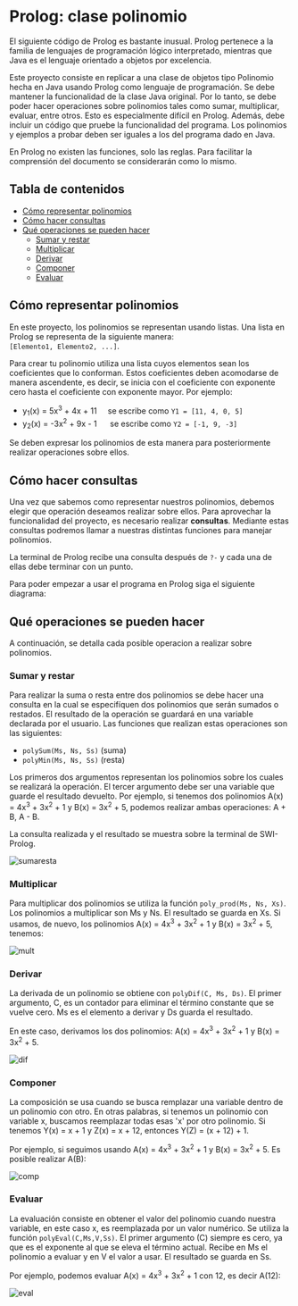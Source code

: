 # Prolog: clase polinomio

El siguiente código de Prolog es bastante inusual. Prolog pertenece a la familia de lenguajes de programación lógico interpretado, mientras que Java es el lenguaje orientado a objetos por excelencia.

Este proyecto consiste en replicar a una clase de objetos tipo Polinomio hecha en Java usando Prolog como lenguaje de programación. Se debe mantener la funcionalidad de la clase Java original. Por lo tanto, se debe poder hacer operaciones sobre polinomios tales como sumar, multiplicar, evaluar, entre otros. Esto es especialmente difícil en Prolog. Además, debe incluir un código que pruebe la funcionalidad del programa. Los polinomios y ejemplos a probar deben ser iguales a los del programa dado en Java.

En Prolog no existen las funciones, solo las reglas. Para facilitar la comprensión del documento se considerarán como lo mismo.

## Tabla de contenidos

* [Cómo representar polinomios](#cómo-representar-polinomios)
* [Cómo hacer consultas](#cómo-hacer-consultas)
* [Qué operaciones se pueden hacer](#qué-operaciones-se-pueden-hacer)
  * [Sumar y restar](#sumar-y-restar)
  * [Multiplicar](#multiplicar)
  * [Derivar](#derivar)
  * [Componer](#componer)
  * [Evaluar](#evaluar)

## Cómo representar polinomios

En este proyecto, los polinomios se representan usando listas. Una lista en Prolog se representa de la siguiente manera:   
`[Elemento1, Elemento2, ...]`.

Para crear tu polinomio utiliza una lista cuyos elementos sean los coeficientes que lo conforman. Estos coeficientes deben acomodarse de manera ascendente, es decir, se inicia con el coeficiente con exponente cero hasta el coeficiente con exponente mayor. Por ejemplo:    
*  y<sub>1</sub>(x) = 5x<sup>3</sup> + 4x + 11 &nbsp;&nbsp;&nbsp; se escribe como `Y1 = [11, 4, 0, 5]`
*  y<sub>2</sub>(x) = -3x<sup>2</sup> + 9x - 1 &nbsp;&nbsp;&nbsp;&nbsp; se escribe como `Y2 = [-1, 9, -3]`

Se deben expresar los polinomios de esta manera para posteriormente realizar operaciones sobre ellos.

## Cómo hacer consultas

Una vez que sabemos como representar nuestros polinomios, debemos elegir que operación deseamos realizar sobre ellos. Para aprovechar la funcionalidad del proyecto, es necesario realizar **consultas**. Mediante estas consultas podremos llamar a nuestras distintas funciones para manejar polinomios.

La terminal de Prolog recibe una consulta después de `?-` y cada una de ellas debe terminar con un punto.

Para poder empezar a usar el programa en Prolog siga el siguiente diagrama:

## Qué operaciones se pueden hacer

A continuación, se detalla cada posible operacion a realizar sobre polinomios.

### Sumar y restar

Para realizar la suma o resta entre dos polinomios se debe hacer una consulta en la cual se especifíquen dos polinomios que serán sumados o restados. El resultado de la operación se guardará en una variable declarada por el usuario. Las funciones que realizan estas operaciones son las siguientes:
* `polySum(Ms, Ns, Ss)` (suma)
* `polyMin(Ms, Ns, Ss)` (resta)

Los primeros dos argumentos representan los polinomios sobre los cuales se realizará la operación. El tercer argumento debe ser una variable que guarde el resultado devuelto. Por ejemplo, si tenemos dos polinomios A(x) = 4x<sup>3</sup> + 3x<sup>2</sup> + 1 y B(x) = 3x<sup>2</sup> + 5, podemos realizar ambas operaciones: A + B, A - B.

La consulta realizada y el resultado se muestra sobre la terminal de SWI-Prolog.

![sumaresta](https://user-images.githubusercontent.com/70402438/158848268-8169fdeb-c847-45bc-adf7-7ecba6bde642.png)

### Multiplicar

Para multiplicar dos polinomios se utiliza la función `poly_prod(Ms, Ns, Xs)`. Los polinomios a multiplicar son Ms y Ns. El resultado se guarda en Xs. Si usamos, de nuevo, los polinomios A(x) = 4x<sup>3</sup> + 3x<sup>2</sup> + 1 y B(x) = 3x<sup>2</sup> + 5, tenemos:

![mult](https://user-images.githubusercontent.com/70402438/158851889-74ebc5bf-81b4-43c0-b6e0-e1cdeff5f345.png)

### Derivar

La derivada de un polinomio se obtiene con `polyDif(C, Ms, Ds)`. El primer argumento, C, es un contador para eliminar el término constante que se vuelve cero. Ms es el elemento a derivar y Ds guarda el resultado.

En este caso, derivamos los dos polinomios: A(x) = 4x<sup>3</sup> + 3x<sup>2</sup> + 1 y B(x) = 3x<sup>2</sup> + 5.

![dif](https://user-images.githubusercontent.com/70402438/158851924-e37307e2-791d-44e7-80e0-f2eba92fca65.png)

### Componer

La composición se usa cuando se busca remplazar una variable dentro de un polinomio con otro. En otras palabras, si tenemos un polinomio con variable x, buscamos reemplazar todas esas 'x' por otro polinomio. Si tenemos Y(x) = x + 1 y Z(x) = x + 12, entonces Y(Z) = (x + 12) + 1. 

Por ejemplo, si seguimos usando A(x) = 4x<sup>3</sup> + 3x<sup>2</sup> + 1 y B(x) = 3x<sup>2</sup> + 5. Es posible realizar A(B):

![comp](https://user-images.githubusercontent.com/70402438/158851959-db217856-de7a-4a8a-8a85-668e12a00bf2.png)

### Evaluar

La evaluación consiste en obtener el valor del polinomio cuando nuestra variable, en este caso x, es reemplazada por un valor numérico. Se utiliza la función `polyEval(C,Ms,V,Ss)`. El primer argumento (C) siempre es cero, ya que es el exponente al que se eleva el término actual. Recibe en Ms el polinomio a evaluar y en V el valor a usar. El resultado se guarda en Ss.

Por ejemplo, podemos evaluar A(x) = 4x<sup>3</sup> + 3x<sup>2</sup> + 1 con 12, es decir A(12):

![eval](https://user-images.githubusercontent.com/70402438/158851994-36e5635c-6b21-4872-8450-ae431067e2a9.png)


